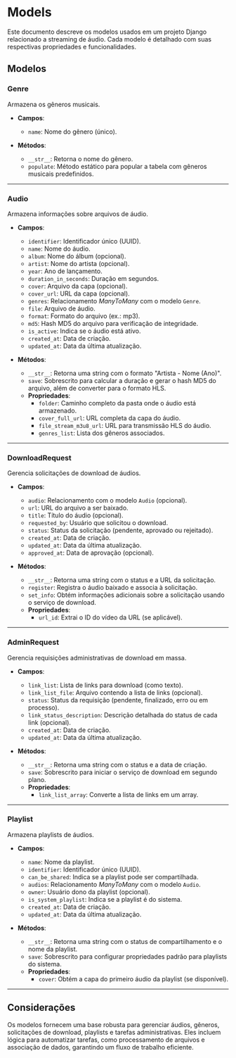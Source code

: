 # Models

Este documento descreve os modelos usados em um projeto Django relacionado a streaming de áudio. Cada modelo é detalhado com suas respectivas propriedades e funcionalidades.

## **Modelos**

### **Genre**

Armazena os gêneros musicais.

- **Campos**:
  - `name`: Nome do gênero (único).

- **Métodos**:
  - `__str__`: Retorna o nome do gênero.
  - `populate`: Método estático para popular a tabela com gêneros musicais predefinidos.

---

### **Audio**

Armazena informações sobre arquivos de áudio.

- **Campos**:
  - `identifier`: Identificador único (UUID).
  - `name`: Nome do áudio.
  - `album`: Nome do álbum (opcional).
  - `artist`: Nome do artista (opcional).
  - `year`: Ano de lançamento.
  - `duration_in_seconds`: Duração em segundos.
  - `cover`: Arquivo da capa (opcional).
  - `cover_url`: URL da capa (opcional).
  - `genres`: Relacionamento *ManyToMany* com o modelo `Genre`.
  - `file`: Arquivo de áudio.
  - `format`: Formato do arquivo (ex.: mp3).
  - `md5`: Hash MD5 do arquivo para verificação de integridade.
  - `is_active`: Indica se o áudio está ativo.
  - `created_at`: Data de criação.
  - `updated_at`: Data da última atualização.

- **Métodos**:
  - `__str__`: Retorna uma string com o formato "Artista - Nome (Ano)".
  - `save`: Sobrescrito para calcular a duração e gerar o hash MD5 do arquivo, além de converter para o formato HLS.
  - **Propriedades**:
    - `folder`: Caminho completo da pasta onde o áudio está armazenado.
    - `cover_full_url`: URL completa da capa do áudio.
    - `file_stream_m3u8_url`: URL para transmissão HLS do áudio.
    - `genres_list`: Lista dos gêneros associados.

---

### **DownloadRequest**

Gerencia solicitações de download de áudios.

- **Campos**:
  - `audio`: Relacionamento com o modelo `Audio` (opcional).
  - `url`: URL do arquivo a ser baixado.
  - `title`: Título do áudio (opcional).
  - `requested_by`: Usuário que solicitou o download.
  - `status`: Status da solicitação (pendente, aprovado ou rejeitado).
  - `created_at`: Data de criação.
  - `updated_at`: Data da última atualização.
  - `approved_at`: Data de aprovação (opcional).

- **Métodos**:
  - `__str__`: Retorna uma string com o status e a URL da solicitação.
  - `register`: Registra o áudio baixado e associa à solicitação.
  - `set_info`: Obtém informações adicionais sobre a solicitação usando o serviço de download.
  - **Propriedades**:
    - `url_id`: Extrai o ID do vídeo da URL (se aplicável).

---

### **AdminRequest**

Gerencia requisições administrativas de download em massa.

- **Campos**:
  - `link_list`: Lista de links para download (como texto).
  - `link_list_file`: Arquivo contendo a lista de links (opcional).
  - `status`: Status da requisição (pendente, finalizado, erro ou em processo).
  - `link_status_description`: Descrição detalhada do status de cada link (opcional).
  - `created_at`: Data de criação.
  - `updated_at`: Data da última atualização.

- **Métodos**:
  - `__str__`: Retorna uma string com o status e a data de criação.
  - `save`: Sobrescrito para iniciar o serviço de download em segundo plano.
  - **Propriedades**:
    - `link_list_array`: Converte a lista de links em um array.

---

### **Playlist**

Armazena playlists de áudios.

- **Campos**:
  - `name`: Nome da playlist.
  - `identifier`: Identificador único (UUID).
  - `can_be_shared`: Indica se a playlist pode ser compartilhada.
  - `audios`: Relacionamento *ManyToMany* com o modelo `Audio`.
  - `owner`: Usuário dono da playlist (opcional).
  - `is_system_playlist`: Indica se a playlist é do sistema.
  - `created_at`: Data de criação.
  - `updated_at`: Data da última atualização.

- **Métodos**:
  - `__str__`: Retorna uma string com o status de compartilhamento e o nome da playlist.
  - `save`: Sobrescrito para configurar propriedades padrão para playlists do sistema.
  - **Propriedades**:
    - `cover`: Obtém a capa do primeiro áudio da playlist (se disponível).

---

## **Considerações**

Os modelos fornecem uma base robusta para gerenciar áudios, gêneros, solicitações de download, playlists e tarefas administrativas. Eles incluem lógica para automatizar tarefas, como processamento de arquivos e associação de dados, garantindo um fluxo de trabalho eficiente.
